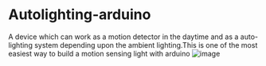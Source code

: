 # Autolighting-arduino
A device which can work as a motion detector in the daytime and as a auto-lighting system depending upon the ambient lighting.This is one of the most easiest way to  build a motion sensing light with arduino
![image](/home/dinkx/Documents/krita/circuit.png)

